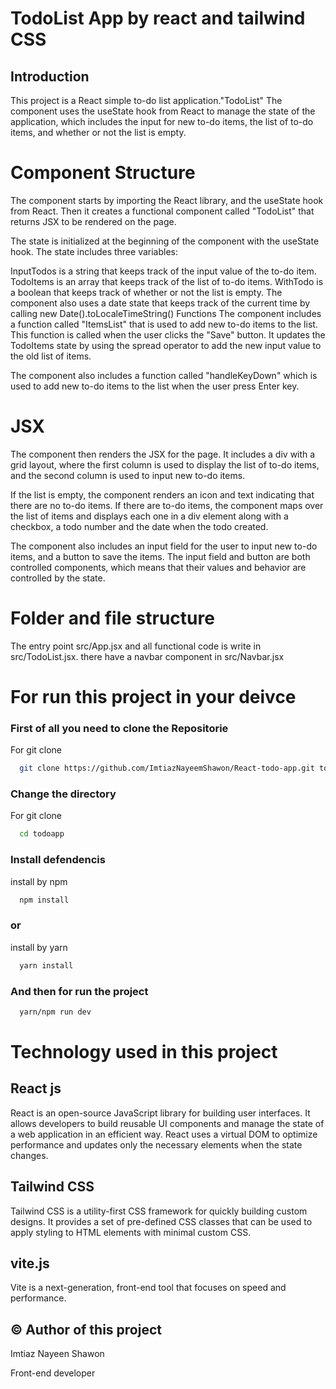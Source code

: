 
# TodoList App by react and tailwind CSS
## Introduction
This project is a React   simple to-do list application."TodoList" The component uses the useState hook from React to manage the state of the application, which includes the input for new to-do items, the list of to-do items, and whether or not the list is empty.

# Component Structure
The component starts by importing the React library, and the useState hook from React. Then it creates a functional component called "TodoList" that returns JSX to be rendered on the page.

The state is initialized at the beginning of the component with the useState hook. The state includes three variables:

InputTodos is a string that keeps track of the input value of the to-do item.
TodoItems is an array that keeps track of the list of to-do items.
WithTodo is a boolean that keeps track of whether or not the list is empty.
The component also uses a date state that keeps track of the current time by calling new Date().toLocaleTimeString()
Functions
The component includes a function called "ItemsList" that is used to add new to-do items to the list. This function is called when the user clicks the "Save" button. It updates the TodoItems state by using the spread operator to add the new input value to the old list of items.

The component also includes a function called "handleKeyDown" which is used to add new to-do items to the list when the user press Enter key.

# JSX
The component then renders the JSX for the page. It includes a div with a grid layout, where the first column is used to display the list of to-do items, and the second column is used to input new to-do items.

If the list is empty, the component renders an icon and text indicating that there are no to-do items. If there are to-do items, the component maps over the list of items and displays each one in a div element along with a checkbox, a todo number and the date when the todo created.

The component also includes an input field for the user to input new to-do items, and a button to save the items. The input field and button are both controlled components, which means that their values and behavior are controlled by the state.

# Folder and file structure
The entry point  src/App.jsx and all functional code is write in src/TodoList.jsx. there have a navbar component in src/Navbar.jsx




# For run this project in your deivce

### First of all you need to clone the Repositorie
For git clone 

```bash
  git clone https://github.com/ImtiazNayeemShawon/React-todo-app.git todoapp
```
### Change the directory 
For git clone 

```bash
  cd todoapp
```
### Install defendencis
 install by npm
 

```bash
  npm install
```
### or 
install by yarn

```bash
  yarn install
```
### And then for run the project


```bash
  yarn/npm run dev
```

# Technology used in this project
## React js
React is an open-source JavaScript library for building user interfaces. It allows developers to build reusable UI components and manage the state of a web application in an efficient way. React uses a virtual DOM to optimize performance and updates only the necessary elements when the state changes.

## Tailwind CSS 
Tailwind CSS is a utility-first CSS framework for quickly building custom designs. It provides a set of pre-defined CSS classes that can be used to apply styling to HTML elements with minimal custom CSS.
## vite.js
Vite is a next-generation, front-end tool that focuses on speed and performance.




## © Author of this project

Imtiaz Nayeen Shawon 

Front-end developer 
